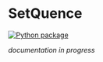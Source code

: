 # SetQuence

[![Python package](https://github.com/danilexn/setquence/actions/workflows/python-package.yml/badge.svg)](https://github.com/danilexn/setquence/actions/workflows/python-package.yml)

*documentation in progress*
